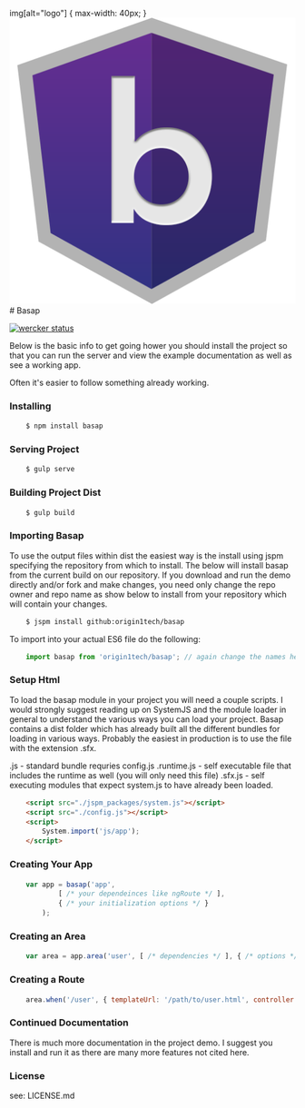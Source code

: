 img[alt="logo"] {
    max-width: 40px;
}
![logo](./img/logo.png) # Basap

[![wercker status](https://app.wercker.com/status/4b7cdf23d9e4dd3173b3c5acd563a1cf/m "wercker status")](https://app.wercker.com/project/bykey/4b7cdf23d9e4dd3173b3c5acd563a1cf)

Below is the basic info to get going hower you should install the project so that you 
can run the server and view the example documentation as well as see a working app.

Often it's easier to follow something already working.

### Installing

```sh
    $ npm install basap
```

### Serving Project

```sh
    $ gulp serve
```

### Building Project Dist

```sh
    $ gulp build   
```

### Importing Basap

To use the output files within dist the easiest way is the install using jspm specifying the repository from
which to install. The below will install basap from the current build on our repository. If you download and run
the demo directly and/or fork and make changes, you need only change the repo owner and repo name as show below to
install from your repository which will contain your changes.

```sh
    $ jspm install github:origin1tech/basap
```

To import into your actual ES6 file do the following:

```js
    import basap from 'origin1tech/basap'; // again change the names here if you've imported from an alt repo.
```

### Setup Html

To load the basap module in your project you will need a couple scripts. I would strongly suggest reading up on
SystemJS and the module loader in general to understand the various ways you can load your project. Basap contains
a dist folder which has already built all the different bundles for loading in various ways. Probably the easiest in
production is to use the file with the extension .sfx. 

.js - standard bundle requries config.js
.runtime.js - self executable file that includes the runtime as well (you will only need this file)
.sfx.js - self executing modules that expect system.js to have already been loaded.

```html
    <script src="./jspm_packages/system.js"></script>
    <script src="./config.js"></script>
    <script>
        System.import('js/app');
    </script>
```

### Creating Your App

```js
    var app = basap('app', 
            [ /* your dependeinces like ngRoute */ ], 
            { /* your initialization options */ }
        );
```

### Creating an Area

```js
    var area = app.area('user', [ /* dependencies */ ], { /* options */ });
```

### Creating a Route

```js
    area.when('/user', { templateUrl: '/path/to/user.html', controller: 'MyController' });
```

### Continued Documentation

There is much more documentation in the project demo. I suggest you install and run it as there are many more
features not cited here.

### License

see: LICENSE.md